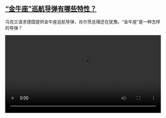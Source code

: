 <!--1692793026000-->
[“金牛座”巡航导弹有哪些特性？](https://www.dw.com/zh/%E2%80%9C%E9%87%91%E7%89%9B%E5%BA%A7%E2%80%9D%E5%B7%A1%E8%88%AA%E5%AF%BC%E5%BC%B9%E6%9C%89%E5%93%AA%E4%BA%9B%E7%89%B9%E6%80%A7%EF%BC%9F/a-66609934)
------

<p>乌克兰请求德国提供金牛座巡航导弹，肖尔茨总理还在犹豫。“金牛座”是一种怎样的导弹？</small></p><video src="https://tvdownloaddw-a.akamaihd.net/dwtv_video/flv/vdt_zh/2023/bchi230823_001_tauruswide_01r_AVC_1280x720.mp4" controls style="width:100%"></video>
